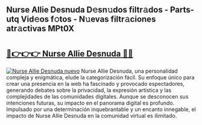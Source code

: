 ## Nurse Allie Desnuda D𝚎sn𝚞dos filtr𝚊dos - Parts-utq Vid𝚎os f𝚘tos - N𝚞evas filtr𝚊ciones atr𝚊ctivas MPt0X

# <h2><a href="http://mbatjyc.tromn.icu/?c=Nurse+Allie+Desnuda">🔗👉👉👉 Nurse Allie Desnuda 🔗🔗</a></h2>

[![Nurse Allie Desnuda nuevo](https://i.imgur.com/pEAQMta.gif)](http://mbatjyc.tromn.icu/?c=Nurse+Allie+Desnuda)
Nurse Allie Desnuda, una personalidad compleja y enigmática, elude la categorización fácil. Su enfoque único para crear una presencia en la web ha fascinado y provocado espectadores, generando debates sobre la privacidad, la expresión artística y las complejidades de las comunidades digitales. Aunque se desconocen sus intenciones futuras, su impacto en el panorama digital es profundo. Impulsado por una determinación inquebrantable y un encanto innegable, el impacto de Nurse Allie Desnuda en la comunidad virtual es ilimitado.
